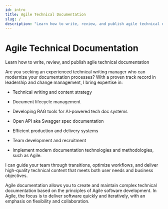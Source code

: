 ```yaml
---
id: intro
title: Agile Technical Documentation
slug: /
description: "Learn how to write, review, and publish agile technical documentation."
---
```


# Agile Technical Documentation

Learn how to write, review, and publish agile technical documentation

Are you seeking an experienced technical writing manager who can modernize your documentation processes? With a proven track record in leadership and change management, I bring expertise in:

- Technical writing and content strategy

- Document lifecycle management

- Developing RAG tools for AI-powered tech doc systems

- Open API aka Swagger spec documentation

- Efficient production and delivery systems

- Team development and recruitment

- Implement modern documentation technologies and methodologies, such as Agile.

I can guide your team through transitions, optimize workflows, and deliver high-quality technical content that meets both user needs and business objectives.

Agile documentation allows you to create and maintain complex technical documentation based on the principles of Agile software development. In Agile, the focus is to deliver software quickly and iteratively, with an emphasis on flexibility and collaboration.